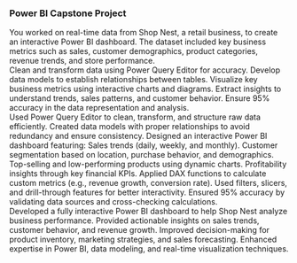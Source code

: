 ### Power BI Capstone Project
You worked on real-time data from Shop Nest, a retail business, to create an interactive Power BI dashboard. The dataset included key business metrics such as sales, customer demographics, product categories, revenue trends, and store performance.<br/>
Clean and transform data using Power Query Editor for accuracy.
Develop data models to establish relationships between tables.
Visualize key business metrics using interactive charts and diagrams.
Extract insights to understand trends, sales patterns, and customer behavior.
Ensure 95% accuracy in the data representation and analysis.<br/>
Used Power Query Editor to clean, transform, and structure raw data efficiently.
Created data models with proper relationships to avoid redundancy and ensure consistency.
Designed an interactive Power BI dashboard featuring:
Sales trends (daily, weekly, and monthly).
Customer segmentation based on location, purchase behavior, and demographics.
Top-selling and low-performing products using dynamic charts.
Profitability insights through key financial KPIs.
Applied DAX functions to calculate custom metrics (e.g., revenue growth, conversion rate).
Used filters, slicers, and drill-through features for better interactivity.
Ensured 95% accuracy by validating data sources and cross-checking calculations.<br/>
Developed a fully interactive Power BI dashboard to help Shop Nest analyze business performance.
Provided actionable insights on sales trends, customer behavior, and revenue growth.
Improved decision-making for product inventory, marketing strategies, and sales forecasting.
Enhanced expertise in Power BI, data modeling, and real-time visualization techniques.<br/>
